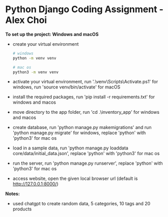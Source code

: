 # Python Django Coding Assignment - Alex Choi

**To set up the project: Windows and macOS**

- create your virtual environment
    ```bash
    # windows 
    python -m venv venv
    ``` 
    ```bash
    # mac os 
    python3 -m venv venv
    ``` 

- activate your virtual environment, run '.\venv\Scripts\Activate.ps1' for windows, run 'source venv/bin/activate' for macOS

- install the required packages, run 'pip install -r requirements.txt' for windows and macos

- move directory to the app folder, run 'cd .\inventory_app\' for windows and macos

- create database, run 'python manage.py makemigrations' and run 'python manage.py migrate' for windows, replace 'python' with 'python3' for mac os

- load in a sample data, run 'python manage.py loaddata core/data/initial_data.json', replace 'python' with 'python3' for mac os

- run the server, run 'python manage.py runserver', replace 'python' with 'python3' for mac os

- access website, open the given local browser url (default is http://127.0.0.1:8000/) 



**Notes:**
- used chatgpt to create random data, 5 categories, 10 tags and 20 products

